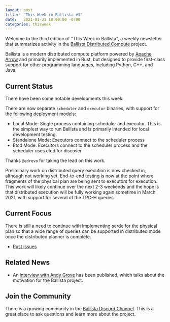 ```yaml
---
layout: post
title:  "This Week in Ballista #3"
date:   2021-01-31 10:00:00 -0700
categories: thisweek
---
```


Welcome to the third edition of "This Week in Ballista", a weekly newsletter that summarizes activity in the 
[Ballista Distributed Compute](https://github.com/ballista-compute/ballista) project.

Ballista is a modern distributed compute platform powered by [Apache Arrow](https://arrow.apache.org/) and primarily 
implemented in Rust, but designed to provide first-class support for other programming languages, including Python, 
C++, and Java.

## Current Status

There have been some notable developments this week:

There are now separate `scheduler` and `executor` binaries, with support for the following deployment models:
- Local Mode: Single process containing scheduler and executor. This is the simplest way to run Ballista and is 
  primarily intended for local development testing.
- Standalone Mode: Executors connect to the scheduler process
- Etcd Mode: Executors connect to the scheduler process and the scheduler uses etcd for discover

Thanks `@edrevo` for taking the lead on this work.

Preliminary work on distributed query execution is now checked in, although not working yet. End-to-end testing 
is now at the point where fragments of the physical plan are being sent to executors for execution. This work will 
likely continue over the next 2-3 weekends and the hope is that distributed execution will be fully working again 
sometime in March 2021, with support for several of the TPC-H queries. 

## Current Focus

There is still a need to continue with implementing serde for the physical plan so that a wide range of queries can
be supported in distributed mode once the distributed planner is complete.

- [Rust issues](https://github.com/ballista-compute/ballista/issues?q=is%3Aopen+label%3A%22help+wanted%22+label%3Arust)

## Related News

- An [interview with Andy Grove](https://notamonadtutorial.com/ballista-a-distributed-compute-platform-made-with-rust-and-apache-arrow-5f4d1f51c698)
has been published, which talks about the motivation for the Ballista project.

## Join the Community

There is a growing community in the [Ballista Discord Channel](https://discord.gg/95PMxSk). This is a great place to
ask questions and learn more about the project.